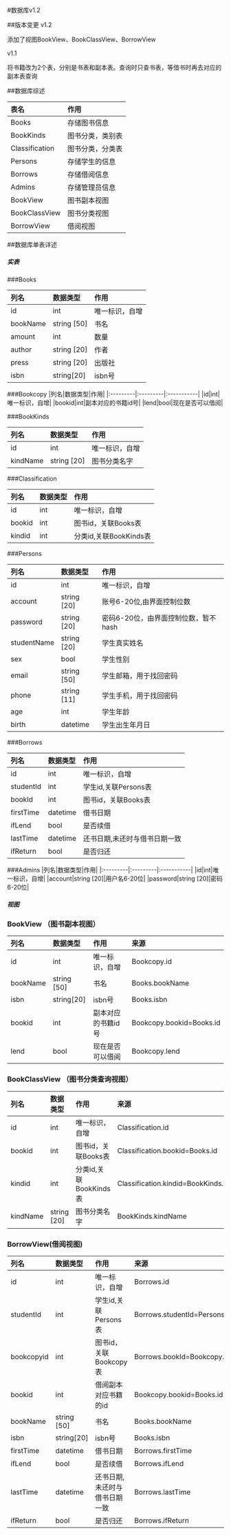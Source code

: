 #数据库v1.2

##版本变更
v1.2

添加了视图BookView、BookClassView、BorrowView

v1.1

将书籍改为2个表，分别是书表和副本表。查询时只查书表，等借书时再去对应的副本表查询

##数据库综述

|表名|作用|
|:-----|:-------|
|Books|存储图书信息|
|BookKinds|图书分类，类别表|
|Classification|图书分类，分类表|
|Persons|存储学生的信息|
|Borrows|存储借阅信息|
|Admins|存储管理员信息|
|BookView|图书副本视图|
|BookClassView|图书分类视图|
|BorrowView|借阅视图|


##数据库单表详述

##### 实表

###Books

|列名|数据类型|作用|
|:---------|:---------|:-----------|
|id|int|唯一标识，自增|
|bookName|string [50]|书名|
|amount|int|数量|
|author|string [20]|作者|
|press|string [20]|出版社|
|isbn|string[20]|isbn号|

###Bookcopy
|列名|数据类型|作用|
|:---------|:---------|:-----------|
|id|int|唯一标识，自增|
|bookid|int|副本对应的书籍id号|
|lend|bool|现在是否可以借阅|

###BookKinds

|列名|数据类型|作用|
|:---------|:---------|:-----------|
|id|int|唯一标识，自增|
|kindName|string [20]|图书分类名字|

###Classification

|列名|数据类型|作用|
|:---------|:---------|:-----------|
|id|int|唯一标识，自增|
|bookid|int|图书id，关联Books表|
|kindid|int|分类id,关联BookKinds表|

###Persons

|列名|数据类型|作用|
|:---------|:---------|:-----------|
|id|int|唯一标识，自增|
|account|string [20]|账号6-20位,由界面控制位数|
|password|string [20]|密码6-20位，由界面控制位数，暂不hash|
|studentName|string [20]|学生真实姓名|
|sex|bool|学生性别|
|email|string [50]|学生邮箱，用于找回密码|
|phone|string [11]|学生手机，用于找回密码|
|age|int|学生年龄|
|birth|datetime|学生出生年月日|

###Borrows

|列名|数据类型|作用|
|:---------|:---------|:-----------|
|id|int|唯一标识，自增|
|studentId|int|学生id,关联Persons表|
|bookId|int|图书id，关联Books表|
|firstTime|datetime|借书日期|
|ifLend|bool|是否续借|
|lastTime|datetime|还书日期,未还时与借书日期一致|
|ifReturn|bool|是否归还|

###Admins
|列名|数据类型|作用|
|:---------|:---------|:-----------|
|id|int|唯一标识，自增|
|account|string [20]|用户名6-20位|
|password|string [20]|密码6-20位|

##### 视图
### BookView （图书副本视图）

|列名|数据类型|作用|来源|
|:---------|:---------|:-----------|:-----|
|id|int|唯一标识，自增|Bookcopy.id|
|bookName|string [50]|书名|Books.bookName|
|isbn|string[20]|isbn号|Books.isbn|
|bookid|int|副本对应的书籍id号|Bookcopy.bookid=Books.id|
|lend|bool|现在是否可以借阅|Bookcopy.lend|

### BookClassView （图书分类查询视图）

|列名|数据类型|作用|来源|
|:---------|:---------|:-----------|:-----|
|id|int|唯一标识，自增|Classification.id|
|bookid|int|图书id，关联Books表|Classification.bookid=Books.id|
|kindid|int|分类id,关联BookKinds表|Classification.kindid=BookKinds.id|
|kindName|string [20]|图书分类名字|BookKinds.kindName|

### BorrowView(借阅视图)

|列名|数据类型|作用|来源|
|:---------|:---------|:-----------|:-----|
|id|int|唯一标识，自增|Borrows.id|
|studentId|int|学生id,关联Persons表|Borrows.studentId=Persons.id|
|bookcopyid|int|图书id，关联Bookcopy表|Borrows.bookId=Bookcopy.id|
|bookid|int|借阅副本对应书籍的id|Bookcopy.bookid=Books.id|
|bookName|string [50]|书名|Books.bookName|
|isbn|string[20]|isbn号|Books.isbn|
|firstTime|datetime|借书日期|Borrows.firstTime|
|ifLend|bool|是否续借|Borrows.ifLend|
|lastTime|datetime|还书日期,未还时与借书日期一致|Borrows.lastTime|
|ifReturn|bool|是否归还|Borrows.ifReturn|

